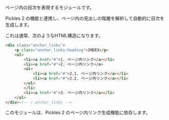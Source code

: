 ページ内の目次を表現するモジュールです。

Pickles 2 の機能と連携し、ページ内の見出しの階層を解析して自動的に目次を生成します。

これは通常、次のようなHTML構造になります。

```html
<div class="anchor_links">
	<p class="anchor_links-heading">INDEX</p>
	<ul>
		<li><a href="#">1. ページ内リンク</a></li>
		<li><a href="#">2. ページ内リンク</a>
		<ul>
			<li><a href="#">2.1. ページ内リンク</a></li>
			<li><a href="#">2.2. ページ内リンク</a></li>
		</ul>
		</li>
		<li><a href="#">3. ページ内リンク</a></li>
	</ul>
</div><!-- /.anchor_links -->
```

このモジュールは、Pickles 2 のページ内リンク生成機能に依存します。

